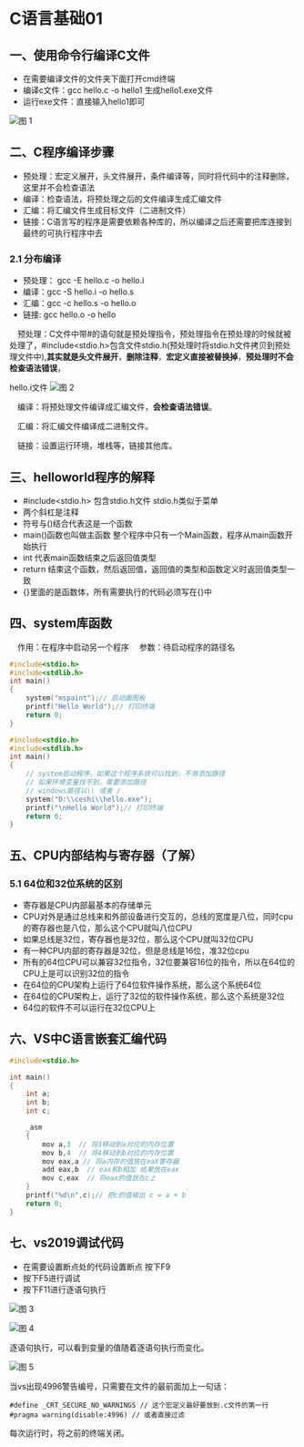 # C语言基础01

## 一、使用命令行编译C文件


* 在需要编译文件的文件夹下面打开cmd终端
* 编译c文件：gcc hello.c -o hello1 生成hello1.exe文件
* 运行exe文件：直接输入hello1即可

![图 1](../../images/6e8d5e90fe8eabf3336a9841ed452bb86fb9853dc4a7bf251df28d5258afa19a.png)  


## 二、C程序编译步骤

* 预处理：宏定义展开，头文件展开，条件编译等，同时将代码中的注释删除，这里并不会检查语法
* 编译：检查语法，将预处理之后的文件编译生成汇编文件
* 汇编：将汇编文件生成目标文件（二进制文件）
* 链接：C语言写的程序是需要依赖各种库的，所以编译之后还需要把库连接到最终的可执行程序中去

### 2.1 分布编译

* 预处理： gcc -E hello.c -o hello.i
* 编译：gcc -S hello.i -o hello.s
* 汇编：gcc -c hello.s -o hello.o
* 链接: gcc hello.o -o hello

&emsp;预处理：C文件中带#的语句就是预处理指令，预处理指令在预处理的时候就被处理了，#include<stdio.h>包含文件stdio.h(预处理时将stdio.h文件拷贝到预处理文件中),**其实就是头文件展开**，**删除注释**，**宏定义直接被替换掉**，**预处理时不会检查语法错误**，

hello.i文件
![图 2](../../images/b198a40dfdde3208e890efa545d2118ddcd6d1f077036c176e893b130548f357.png)  

&emsp;编译：将预处理文件编译成汇编文件，**会检查语法错误**。

&emsp;汇编：将汇编文件编译成二进制文件。

&emsp;链接：设置运行环境，堆栈等，链接其他库。

## 三、helloworld程序的解释

* #include<stdio.h> 包含stdio.h文件  stdio.h类似于菜单
* 两个斜杠是注释
* 符号与()结合代表这是一个函数
* main()函数也叫做主函数 整个程序中只有一个Main函数，程序从main函数开始执行
* int 代表main函数结束之后返回值类型
* return 结束这个函数，然后返回值，返回值的类型和函数定义时返回值类型一致
* {}里面的是函数体，所有需要执行的代码必须写在{}中

## 四、system库函数

&emsp;作用：在程序中启动另一个程序
&emsp;参数：待启动程序的路径名

```cpp
#include<stdio.h>
#include<stdlib.h>
int main()
{
	system("mspaint");// 启动画图板
	printf("Hello World");// 打印终端
	return 0;
}
```

```cpp
#include<stdio.h>
#include<stdlib.h>
int main()
{
	// system启动程序，如果这个程序系统可以找到，不用添加路径
	// 如果环境变量找不到，需要添加路径
	// windows路径以\\ 或者 /
	system("D:\\ceshi\\hello.exe");
	printf("\nHello World");// 打印终端
	return 0;
}
```

## 五、CPU内部结构与寄存器（了解）

### 5.1 64位和32位系统的区别

* 寄存器是CPU内部最基本的存储单元
* CPU对外是通过总线来和外部设备进行交互的，总线的宽度是八位，同时cpu的寄存器也是八位，那么这个CPU就叫八位CPU
* 如果总线是32位，寄存器也是32位，那么这个CPU就叫32位CPU
* 有一种CPU内部的寄存器是32位，但是总线是16位，准32位cpu
* 所有的64位CPU可以兼容32位指令，32位要兼容16位的指令，所以在64位的CPU上是可以识别32位的指令
* 在64位的CPU架构上运行了64位软件操作系统，那么这个系统64位
* 在64位的CPU架构上，运行了32位的软件操作系统，那么这个系统是32位
* 64位的软件不可以运行在32位CPU上

## 六、VS中C语言嵌套汇编代码

```c
#include<stdio.h>

int main()
{
	int a;
	int b;
	int c;

	_asm
	{
		mov a,3  // 将3移动到a对应的内存位置
		mov b,4  // 将4移动到b对应的内存位置
		mov eax,a // 将a内存的值放在eaX寄存器
		add eax,b  // eax和b相加 结果放在eax
		mov c,eax  // 将eax的值放在c上
	}
	printf("%d\n",c);// 把c的值输出 c = a + b
	return 0;
}
```


## 七、vs2019调试代码

* 在需要设置断点处的代码设置断点  按下F9
* 按下F5进行调试
* 按下F11进行逐语句执行


![图 3](../../images/fbe3eef085c0977e0baf077e52494eecbafeaa115d615f1e0ed371e79516db5c.png)  

![图 4](../../images/a623cf9bc83d9412775ee9351492b5e0731fa172995bdd9521729bd8bf8a261a.png)  

逐语句执行，可以看到变量的值随着逐语句执行而变化。

![图 5](../../images/d7df525daed080d722b1f8b1952e9900a71bd97201eec4aaf4c45703f012ec0c.png)  


当vs出现4996警告编号，只需要在文件的最前面加上一句话：

```
#define _CRT_SECURE_NO_WARNINGS // 这个宏定义最好要放到.c文件的第一行
#pragma warning(disable:4996) // 或者直接过滤

```

每次运行时，将之前的终端关闭。








